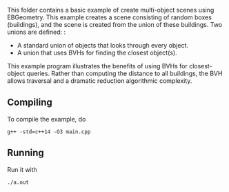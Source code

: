 This folder contains a basic example of create multi-object scenes using EBGeometry.
This example creates a scene consisting of random boxes (buildings), and the scene is created from the union of these buildings.
Two unions are defined: :

* A standard union of objects that looks through every object.
* A union that uses BVHs for finding the closest object(s).

This example program illustrates the benefits of using BVHs for closest-object queries.
Rather than computing the distance to all buildings, the BVH allows traversal and a dramatic reduction algorithmic complexity.

Compiling
---------

To compile the example, do

    g++ -std=c++14 -O3 main.cpp

Running
-------

Run it with

    ./a.out
